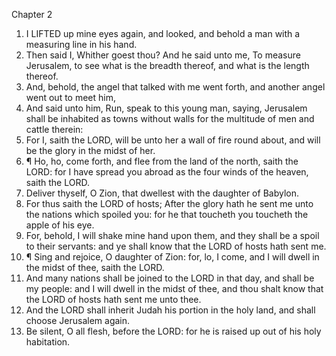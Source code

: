 

Chapter 2

1. I LIFTED up mine eyes again, and looked, and behold a man with a measuring line in his hand.
2. Then said I, Whither goest thou?  And he said unto me, To measure Jerusalem, to see what is the breadth thereof, and what is the length thereof.
3. And, behold, the angel that talked with me went forth, and another angel went out to meet him,
4. And said unto him, Run, speak to this young man, saying, Jerusalem shall be inhabited as towns without walls for the multitude of men and cattle therein:
5. For I, saith the LORD, will be unto her a wall of fire round about, and will be the glory in the midst of her.
6. ¶ Ho, ho, come forth, and flee from the land of the north, saith the LORD: for I have spread you abroad as the four winds of the heaven, saith the LORD.
7. Deliver thyself, O Zion, that dwellest with the daughter of Babylon.
8. For thus saith the LORD of hosts; After the glory hath he sent me unto the nations which spoiled you: for he that toucheth you toucheth the apple of his eye.
9. For, behold, I will shake mine hand upon them, and they shall be a spoil to their servants: and ye shall know that the LORD of hosts hath sent me.
10. ¶ Sing and rejoice, O daughter of Zion: for, lo, I come, and I will dwell in the midst of thee, saith the LORD.
11. And many nations shall be joined to the LORD in that day, and shall be my people: and I will dwell in the midst of thee, and thou shalt know that the LORD of hosts hath sent me unto thee.
12. And the LORD shall inherit Judah his portion in the holy land, and shall choose Jerusalem again.
13. Be silent, O all flesh, before the LORD: for he is raised up out of his holy habitation.
